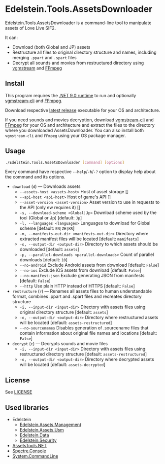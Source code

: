 # Edelstein.Tools.AssetsDownloader

Edelstein.Tools.AssetsDownloader is a command-line tool to manipulate assets of Love Live SIF2.

It can:

- Download (both Global and JP) assets
- Restructure all files to original directory structure and names, including merging `.ppart` and `.spart` files
- Decrypt all sounds and movies from restructured directory using [vgmstream](https://github.com/vgmstream/vgmstream) and [FFmpeg](https://git.ffmpeg.org/ffmpeg.git)

## Install

This program requires the [.NET 9.0 runtime](https://dot.net/download) to run and optionally [vgmstream-cli](https://github.com/vgmstream/vgmstream/releases/latest) and [FFmpeg](https://ffmpeg.org/download.html).

Download respective [latest release](https://github.com/Edelstein-LL/Edelstein.Tools.AssetsDownloader/releases/latest) executable for your OS and architecture.

If you need sounds and movies decryption, download [vgmstream-cli](https://github.com/vgmstream/vgmstream/releases/latest) and [FFmpeg](https://ffmpeg.org/download.html) for your OS and architecture and extract the files to the directory where you downloaded AssetsDownloader. You can also install both `vgmstream-cli` and `FFmpeg` using your OS package manager.

## Usage

```bash
./Edelstein.Tools.AssetsDownloader [command] [options]
```

Every command have respective `--help`/`-h`/`-?` option to display help about the command and its options.

- `download` (`d`) — Downloads assets
  - `--assets-host <assets-host>`                    Host of asset storage []
  - `--api-host <api-host>`                          Host of game's API []
  - `--asset-version <asset-version>`                Asset version to use in requests to the API (only ew requires it) []
  - `-s, --download-scheme <Global|Jp>`              Download scheme used by the tool (Global or Jp) [default: `Jp`]
  - `-l, --languages <languages>`                    Languages to download for Global scheme [default: `EN|ZH|KR`]
  - `-m, --manifests-out-dir <manifests-out-dir>`    Directory where extracted manifest files will be located [default: `manifests`]
  - `-o, --output-dir <output-dir>`                  Directory to which assets should be downloaded [default: `assets`]
  - `-p, --parallel-downloads <parallel-downloads>`  Count of parallel downloads [default: `10`]
  - `--no-android`                                   Exclude Android assets from download [default: `False`]
  - `--no-ios`                                       Exclude iOS assets from download [default: `False`]
  - `--no-manifest-json`                             Exclude generating JSON from manifests [default: `False`]
  - `--http`                                         Use plain HTTP instead of HTTPS [default: `False`]
- `restructure` (`r`) — Renames all assets files to human understandable format, combines .ppart and .spart files and recreates directory structure
  - `-i, --input-dir <input-dir>`    Directory with assets files using original directory structure [default: `assets`]
  - `-o, --output-dir <output-dir>`  Directory where restructured assets will be located [default: `assets-restructured`]
  - `--no-sourcenames`               Disables generation of .sourcename files that contain information about original file names and locations [default: `False`]
- `decrypt` (`c`) — Decrypts sounds and movie files
  - `-i, --input-dir <input-dir>`    Directory with assets files using restructured directory structure [default: `assets-restructured`]
  - `-o, --output-dir <output-dir>`  Directory where decrypted assets will be located [default: `assets-decrypted`]

## License

See [LICENSE](LICENSE)

## Used libraries

- Edelstein
  - [Edelstein.Assets.Management](https://github.com/Edelstein-LL/Edelstein.Assets.Management)
  - [Edelstein.Assets.Usm](https://github.com/Edelstein-LL/Edelstein.Assets.Usm)
  - [Edelstein.Data](https://github.com/Edelstein-LL/Edelstein.Data)
  - [Edelstein.Security](https://github.com/Edelstein-LL/Edelstein.Security)
- [AssetsTools.NET](https://github.com/nesrak1/AssetsTools.NET)
- [Spectre.Console](https://github.com/spectreconsole/spectre.console)
- [System.CommandLine](https://github.com/dotnet/command-line-api)
